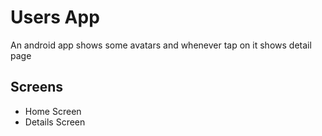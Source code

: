 # Users App

An android app shows some avatars and whenever tap on it shows detail page

## Screens
- Home Screen
- Details Screen
